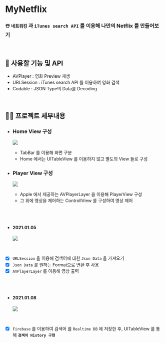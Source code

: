 # MyNetflix
### ☃️ `네트워킹` 과 `iTunes search API` 를 이용해 나만의 Netflix 를 만들어보기

<br>

## 🍿 사용할 기능 및 API
- AVPlayer : 영화 Preview 재생 
- URLSession : iTunes search API 를 이용하여 영화 검색
- Codable : JSON Type의 Data를 Decoding

<br>

## 🏃🏻 프로젝트 세부내용

- ### Home View 구성
   ![](https://images.velog.io/images/sangwoo24/post/cf77ae92-5eef-440c-886f-54487ea7db88/%EC%8A%A4%ED%81%AC%EB%A6%B0%EC%83%B7%202021-01-06%20%EC%98%A4%ED%9B%84%207.44.09.png)   
   - TabBar 를 이용해 화면 구분
   - Home 에서는 UITableView 를 이용하지 않고 별도의 View 들로 구성
  
- ### Player View 구성
    ![](https://images.velog.io/images/sangwoo24/post/3a70ba3a-4170-4919-854d-404325bbe708/%EC%8A%A4%ED%81%AC%EB%A6%B0%EC%83%B7%202021-01-06%20%EC%98%A4%ED%9B%84%207.46.58.png)
    - Apple 에서 제공하는 AVPlayerLayer 을 이용해 PlayerView 구성
    - 그 위에 영상을 제어하는 ControllView 를 구성하여 영상 제어 

<br><br>

- #### 2021.01.05

    ![](https://images.velog.io/images/sangwoo24/post/befe10b8-5512-4afb-ba33-4ecf66f1b2d6/ezgif.com-resize.gif)

    <br>

- [x] `URLSession` 을 이용해 검색어에 대한 `Json Data` 을 가져오기
- [x] `Json Data` 를 원하는 Format으로 변환 후 사용
- [x] `AVPlayerLayer` 를 이용해 영상 출력

<br><br>

- #### 2021.01.08

    ![](https://images.velog.io/images/sangwoo24/post/76209f8f-aea2-482e-897a-dfe9abf50662/ezgif.com-resize.gif)

    <br>

- [x] `Firebase` 를 이용하여 검색어 를 `Realtime DB` 에 저장한 후, UITableView 를 통해 **`검색어 History 구현`**